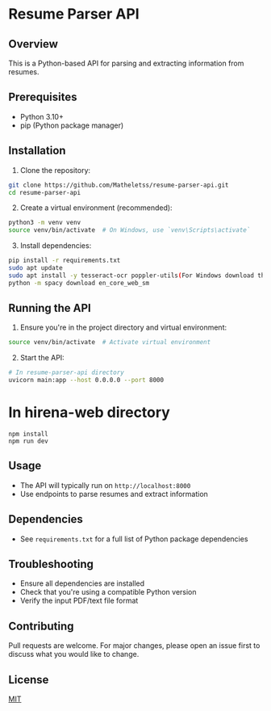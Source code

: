 # Resume Parser API

## Overview
This is a Python-based API for parsing and extracting information from resumes.

## Prerequisites
- Python 3.10+
- pip (Python package manager)

## Installation

1. Clone the repository:
```bash
git clone https://github.com/Matheletss/resume-parser-api.git
cd resume-parser-api
```

2. Create a virtual environment (recommended):
```bash
python3 -m venv venv
source venv/bin/activate  # On Windows, use `venv\Scripts\activate`
```

3. Install dependencies:
```bash
pip install -r requirements.txt
sudo apt update
sudo apt install -y tesseract-ocr poppler-utils(For Windows download the .exe and add to local path)
python -m spacy download en_core_web_sm
```

## Running the API

1. Ensure you're in the project directory and virtual environment:
```bash
source venv/bin/activate  # Activate virtual environment
```

2. Start the API:
```bash
# In resume-parser-api directory
uvicorn main:app --host 0.0.0.0 --port 8000
```
# In hirena-web directory
```
npm install
npm run dev
```
## Usage

- The API will typically run on `http://localhost:8000`
- Use endpoints to parse resumes and extract information

## Dependencies
- See `requirements.txt` for a full list of Python package dependencies

## Troubleshooting
- Ensure all dependencies are installed
- Check that you're using a compatible Python version
- Verify the input PDF/text file format

## Contributing
Pull requests are welcome. For major changes, please open an issue first to discuss what you would like to change.

## License
[MIT](https://choosealicense.com/licenses/mit/)
